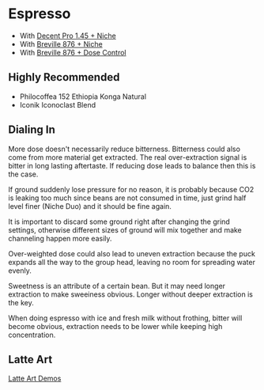 # Espresso

- With [Decent Pro 1.45 + Niche](./Decent-Niche/README.md)
- With [Breville 876 + Niche](./Breville-Niche/README.md)
- With [Breville 876 + Dose Control](./Breville-DoseControl/README.md)

## Highly Recommended

- Philocoffea 152 Ethiopia Konga Natural
- Iconik Iconoclast Blend

## Dialing In

More dose doesn't necessarily reduce bitterness.
Bitterness could also come from more material get extracted.
The real over-extraction signal is bitter in long lasting aftertaste.
If reducing dose leads to balance then this is the case.

If ground suddenly lose pressure for no reason,
it is probably because CO2 is leaking too much since beans are not consumed in time,
just grind half level finer (Niche Duo) and it should be fine again.

It is important to discard some ground right after changing the grind settings,
otherwise different sizes of ground will mix together and make channeling happen more easily.

Over-weighted dose could also lead to uneven extraction
because the puck expands all the way to the group head,
leaving no room for spreading water evenly.

Sweetness is an attribute of a certain bean.
But it may need longer extraction to make sweeiness obvious.
Longer without deeper extraction is the key.

When doing espresso with ice and fresh milk without frothing,
bitter will become obvious,
extraction needs to be lower while keeping high concentration.

## Latte Art

[Latte Art Demos](./LatteArt.md)
